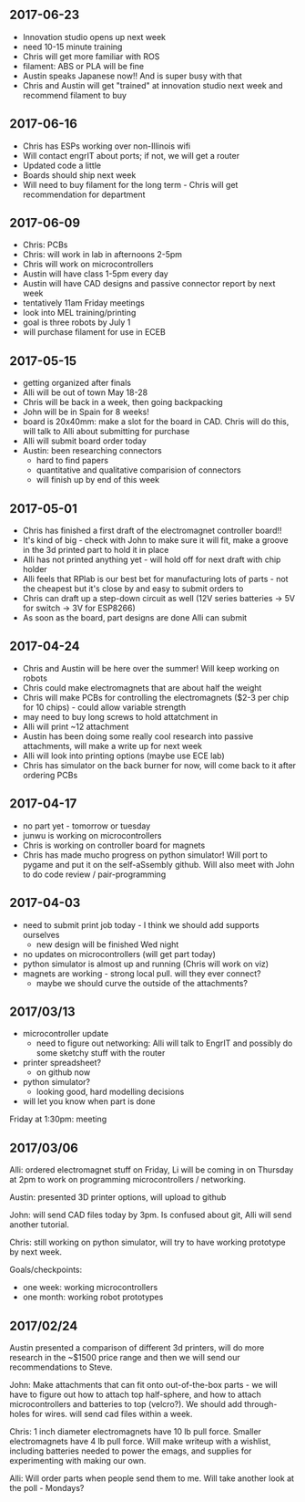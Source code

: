 2017-06-23
----------

-   Innovation studio opens up next week
-   need 10-15 minute training
-   Chris will get more familiar with ROS
-   filament: ABS or PLA will be fine
-   Austin speaks Japanese now!! And is super busy with that
-   Chris and Austin will get "trained" at innovation studio next week and
    recommend filament to buy

2017-06-16
----------

-   Chris has ESPs working over non-Illinois wifi
-   Will contact engrIT about ports; if not, we will get a router
-   Updated code a little
-   Boards should ship next week
-   Will need to buy filament for the long term - Chris will get recommendation
    for department

2017-06-09
----------

-   Chris: PCBs
-   Chris: will work in lab in afternoons 2-5pm
-   Chris will work on microcontrollers
-   Austin will have class 1-5pm every day
-   Austin will have CAD designs and passive connector report by next week
-   tentatively 11am Friday meetings
-   look into MEL training/printing
-   goal is three robots by July 1
-   will purchase filament for use in ECEB

2017-05-15
----------

-   getting organized after finals
-   Alli will be out of town May 18-28
-   Chris will be back in a week, then going backpacking
-   John will be in Spain for 8 weeks!
-   board is 20x40mm: make a slot for the board in CAD. Chris will do this, will
    talk to Alli about submitting for purchase
-   Alli will submit board order today
-   Austin: been researching connectors
    -   hard to find papers
    -   quantitative and qualitative comparision of connectors
    -   will finish up by end of this week

2017-05-01
----------

-   Chris has finished a first draft of the electromagnet controller board!!
-   It's kind of big - check with John to make sure it will fit, make a groove
    in the 3d printed part to hold it in place
-   Alli has not printed anything yet - will hold off for next draft with chip
    holder
-   Alli feels that RPlab is our best bet for manufacturing lots of parts - not
    the cheapest but it's close by and easy to submit orders to
-   Chris can draft up a step-down circuit as well (12V series batteries -> 5V
    for switch -> 3V for ESP8266)
-   As soon as the board, part designs are done Alli can submit

2017-04-24
----------

-   Chris and Austin will be here over the summer! Will keep working on robots
-   Chris could make electromagnets that are about half the weight
-   Chris will make PCBs for controlling the electromagnets ($2-3 per chip for
    10 chips) - could allow variable strength
-   may need to buy long screws to hold attatchment in
-   Alli will print ~12 attachment
-   Austin has been doing some really cool research into passive attachments,
    will make a write up for next week
-   Alli will look into printing options (maybe use ECE lab)
-   Chris has simulator on the back burner for now, will come back to it after
    ordering PCBs

2017-04-17
----------

-   no part yet - tomorrow or tuesday
-   junwu is working on microcontrollers
-   Chris is working on controller board for magnets
-   Chris has made mucho progress on python simulator! Will port to pygame and
    put it on the self-aSsembly github. Will also meet with John to do code
    review / pair-programming

2017-04-03
----------

-   need to submit print job today - I think we should add supports ourselves
    -   new design will be finished Wed night
-   no updates on microcontrollers (will get part today)
-   python simulator is almost up and running (Chris will work on viz)
-   magnets are working - strong local pull. will they ever connect?
    -   maybe we should curve the outside of the attachments?

2017/03/13
----------

-   microcontroller update
    -   need to figure out networking: Alli will talk to EngrIT and possibly do
        some sketchy stuff with the router
-   printer spreadsheet?
    -   on github now
-   python simulator?
    -   looking good, hard modelling decisions
-   will let you know when part is done

Friday at 1:30pm: meeting

2017/03/06
----------

Alli: ordered electromagnet stuff on Friday, Li will be coming in on Thursday at
2pm to work on programming microcontrollers / networking.

Austin: presented 3D printer options, will upload to github

John: will send CAD files today by 3pm. Is confused about git, Alli will send
another tutorial.

Chris: still working on python simulator, will try to have working prototype by
next week.


Goals/checkpoints:

- one week: working microcontrollers
- one month: working robot prototypes



2017/02/24
----------

Austin presented a comparison of different 3d printers, will do more research
in the ~$1500 price range and then we will send our recommendations to Steve.

John: Make attachments that can fit onto out-of-the-box parts - we will have to figure
out how to attach top half-sphere, and how to attach microcontrollers and
batteries to top (velcro?). We should add through-holes for wires. will send cad
files within a week.

Chris: 1 inch diameter electromagnets have 10 lb pull force. Smaller electromagnets
have 4 lb pull force. Will make writeup with a wishlist, including batteries
needed to power the emags, and supplies for experimenting with making our own.

Alli: Will order parts when people send them to me. Will take another look at
the poll - Mondays?
